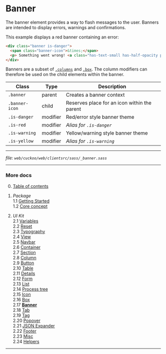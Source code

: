 # Banner

The banner element provides a way to flash messages to the user. Banners are
intended to display errors, warnings and confirmations.

This example displays a red banner containing an error:
```html
<div class="banner is-danger">
  <span class="banner-icon">&times;</span>
  <p> Something went wrong! <a class="has-text-small has-half-opacity pull-right" onclick="this.parentNode.remove();">&times;</a></p>
</div>
```

Banners are a subset of [`.columns`]("./columns.md") and [`.box`]("../box.md").
The column modifiers can therefore be used on the child elements within the banner.

| Class          | Type     | Description                                  |
| -------------- | -------- | -------------------------------------------- |
| `.banner`      | parent   | Creates a banner context                     |
| `.banner-icon` | child    | Reserves place for an icon within the parent |
| `.is-danger`   | modifier | Red/error style banner theme                 |
| `.is-red`      | modifier | _Alias for `.is-danger`_                     |
| `.is-warning`  | modifier | Yellow/warning style banner theme            |
| `.is-yellow`   | modifier | _Alias for `.is-warning`_                    |

---
_file: `web/cuckoo/web/clientsrc/sass/_banner.sass`_

---

### More docs

0. [Table of contents](../index.md)

1. _Package_  
  1.1 [Getting Started](../package/getting-started.md)  
  1.2 [Core concept](../package/concept.md)  

2. _UI Kit_  
  2.1 [Variables](./var.md)  
  2.2 [Reset](./reset.md)  
  2.3 [Typography](./typography.md)  
  2.4 [View](./view.md)  
  2.5 [Navbar](./navbar.md)  
  2.6 [Container](./container.md)  
  2.7 [Section](./section.md)  
  2.8 [Column](./column.md)  
  2.9 [Button](./button.md)  
  2.10 [Table](./table.md)  
  2.11 [Details](./details.md)  
  2.12 [Form](./form.md)  
  2.13 [List](./list.md)  
  2.14 [Process tree](./process-tree.md)  
  2.15 [Icon](./icon.md)  
  2.16 [Box](./box.md)  
  2.17 **[Banner](./banner.md)**  
  2.18 [Tab](./tab.md)  
  2.19 [Tag](./tag.md)  
  2.20 [Popover](./popover.md)  
  2.21 [JSON Expander](./json-expander.md)  
  2.22 [Footer](./footer.md)  
  2.23 [Misc](./misc.md)  
  2.24 [Helpers](./helpers.md)  

---
